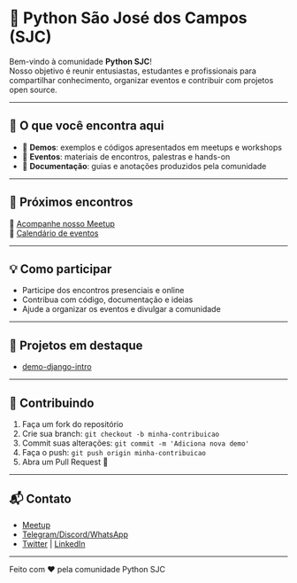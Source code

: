 # 🐍 Python São José dos Campos (SJC)

Bem-vindo à comunidade **Python SJC**!  
Nosso objetivo é reunir entusiastas, estudantes e profissionais para compartilhar conhecimento, organizar eventos e contribuir com projetos open source.

---

## 🚀 O que você encontra aqui
- 📂 **Demos**: exemplos e códigos apresentados em meetups e workshops  
- 🎤 **Eventos**: materiais de encontros, palestras e hands-on  
- 📖 **Documentação**: guias e anotações produzidos pela comunidade  

---

## 📅 Próximos encontros
🔗 [Acompanhe nosso Meetup](#)  
🔗 [Calendário de eventos](#)  

---

## 💡 Como participar
- Participe dos encontros presenciais e online  
- Contribua com código, documentação e ideias  
- Ajude a organizar os eventos e divulgar a comunidade  

---

## 🐍 Projetos em destaque
- [demo-django-intro](https://github.com/python-sjc/django-intro)  

---

## 🤝 Contribuindo
1. Faça um fork do repositório
2. Crie sua branch: `git checkout -b minha-contribuicao`
3. Commit suas alterações: `git commit -m 'Adiciona nova demo'`
4. Faça o push: `git push origin minha-contribuicao`
5. Abra um Pull Request 🚀

---

## 📬 Contato
- [Meetup](#)
- [Telegram/Discord/WhatsApp](#)
- [Twitter](#) | [LinkedIn](#)

---

Feito com ❤️ pela comunidade Python SJC
